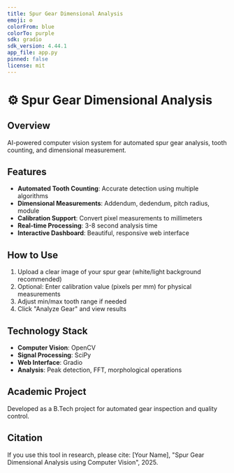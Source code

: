```yaml
---
title: Spur Gear Dimensional Analysis
emoji: ⚙️
colorFrom: blue
colorTo: purple
sdk: gradio
sdk_version: 4.44.1
app_file: app.py
pinned: false
license: mit
---
```


# ⚙️ Spur Gear Dimensional Analysis

## Overview
AI-powered computer vision system for automated spur gear analysis, tooth counting, and dimensional measurement.

## Features
- **Automated Tooth Counting**: Accurate detection using multiple algorithms
- **Dimensional Measurements**: Addendum, dedendum, pitch radius, module
- **Calibration Support**: Convert pixel measurements to millimeters
- **Real-time Processing**: 3-8 second analysis time
- **Interactive Dashboard**: Beautiful, responsive web interface

## How to Use
1. Upload a clear image of your spur gear (white/light background recommended)
2. Optional: Enter calibration value (pixels per mm) for physical measurements
3. Adjust min/max tooth range if needed
4. Click "Analyze Gear" and view results

## Technology Stack
- **Computer Vision**: OpenCV
- **Signal Processing**: SciPy
- **Web Interface**: Gradio
- **Analysis**: Peak detection, FFT, morphological operations

## Academic Project
Developed as a B.Tech project for automated gear inspection and quality control.

## Citation
If you use this tool in research, please cite: [Your Name], "Spur Gear Dimensional Analysis using Computer Vision", 2025.
